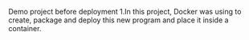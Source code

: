 Demo project before deployment
1.In this project, Docker was using to create, package and deploy this new program and place it inside a container.
